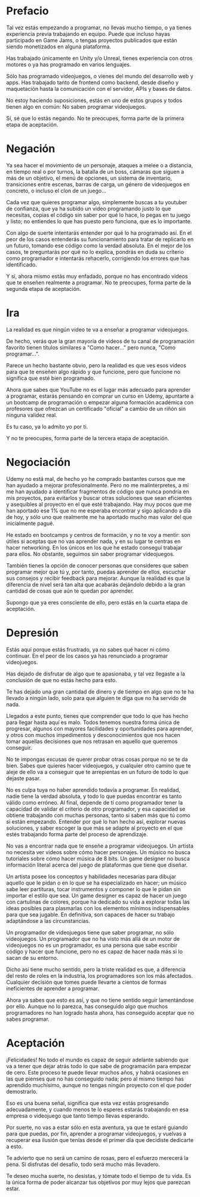 # Prefacio

Tal vez estás empezando a programar, no llevas mucho tiempo, o ya tienes experiencia previa trabajando en equipo. Puede que incluso hayas participado en Game Jams, o tengas proyectos publicados que están siendo monetizados en alguna plataforma.

Has trabajado únicamente en Unity y/o Unreal, tienes experiencia con otros motores o ya has programado en varios lenguajes.

Sólo has programado videojuegos, o vienes del mundo del desarrollo web y apps. Has trabajado tanto de frontend como backend, desde diseño y maquetación hasta la comunicación con el servidor, APIs y bases de datos.

No estoy haciendo suposiciones, estás en uno de estos grupos y todos tienen algo en común: No saben programar videojuegos.

Sí, sé que lo estás negando. No te preocupes, forma parte de la primera etapa de aceptación.

# Negación

Ya sea hacer el movimiento de un personaje, ataques a melee o a distancia, en tiempo real o por turnos, la batalla de un boss, cámaras que siguen a más de un objetivo, el menú de opciones, un sistema de inventario, transiciones entre escenas, barras de carga, un género de videojuegos en concreto, o incluso el clon de un juego...

Cada vez que quieres programar algo, simplemente buscas a tu youtuber de confianza, que ya ha subido un video programando justo lo que necesitas, copias el código sin saber por qué lo hace, lo pegas en tu juego y listo; no entiendes lo que has puesto pero funciona, que es lo importante.

Con algo de suerte intentarás entender por qué lo ha programado así. En el peor de los casos entenderás su funcionamiento para tratar de replicarlo en un futuro, tomando ese código como la verdad absoluta. En el mejor de los casos, te preguntarás por qué no lo explica, pondrás en duda su criterio como programador e intentarás rehacerlo, corrigiendo los errores que has identificado.

Y sí, ahora mismo estás muy enfadado, porque no has encontrado videos que te enseñen realmente a programar. No te preocupes, forma parte de la segunda etapa de aceptación.

# Ira

La realidad es que ningún video te va a enseñar a programar videojuegos.

De hecho, verás que la gran mayoría de videos de tu canal de programación favorito tienen títulos similares a "Como hacer..." pero nunca, "Como programar...".

Parece un hecho bastante obvio, pero la realidad es que ves esos videos para que te enseñen algo rápido y que funcione, pero que funcione no significa que esté bien programado.

Ahora que sabes que YouTube no es el lugar más adecuado para aprender a programar, estarás pensando en comprar un curso en Udemy, apuntarte a un bootcamp de programación o empezar alguna formación académica con profesores que ofrezcan un certificado "oficial" a cambio de un riñón sin ninguna validez real.

Es tu caso, ya lo admito yo por ti.

Y no te preocupes, forma parte de la tercera etapa de aceptación.

# Negociación

Udemy no está mal, de hecho yo he comprado bastantes cursos que me han ayudado a mejorar profesionalmente. Pero no me malinterpretes, a mí me han ayudado a identificar fragmentos de código que nunca pondría en mis proyectos, para evitarlos y buscar otras soluciones que sean eficientes y asequibles al proyecto en el que esté trabajando. Hay muy pocos que me han aportado ese 1% que no me esperaba encontrar y sigo aplicando a día de hoy, y sólo uno que realmente me ha aportado mucho mas valor del que inicialmente pagué.

He estado en bootcamps y centros de formación, y no te voy a mentir: son útiles si aceptas que no vas aprender nada, y en su lugar te centras en hacer networking. En los únicos en los que he estado conseguí trabajar para ellos. No obstante, seguimos sin saber programar videojuegos.

También tienes la opción de conocer personas que consideres que saben programar mejor que tú y, por tanto, puedas aprender de ellos, escuchar sus consejos y recibir feedback para mejorar. Aunque la realidad es que la diferencia de nivel será tan alta que acabarás dejándolo debido a la gran cantidad de cosas que aún te quedan por aprender.

Supongo que ya eres consciente de ello, pero estás en la cuarta etapa de aceptación.

# Depresión

Estás aquí porque estás frustrado, ya no sabes qué hacer ni cómo continuar. En el peor de los casos ya has renunciado a programar videojuegos.

Has dejado de disfrutar de algo que te apasionaba, y tal vez llegaste a la conclusión de que no estás hecho para esto.

Te has dejado una gran cantidad de dinero y de tiempo en algo que no te ha llevado a ningún lado, solo para que alguien te diga que no ha servido de nada.

Llegados a este punto, tienes que comprender que todo lo que has hecho para llegar hasta aquí es malo. Todos tenemos nuestra forma única de progresar, algunos con mayores facilidades y oportunidades para aprender, y otros con muchos impedimentos y desconocimientos que nos hacen tomar aquellas decisiones que nos retrasan en aquello que queremos conseguir.

No te impongas excusas de querer probar otras cosas porque no se te da bien. Sabes que quieres hacer videojuegos, y cualquier otro camino que te aleje de ello va a conseguir que te arrepientas en un futuro de todo lo que dejaste pasar.

No es culpa tuya no haber aprendido todavía a programar. En realidad, nadie tiene la verdad absoluta, y todo lo que puedas encontrar es tanto válido como erróneo. Al final, depende de tí como programador tener la capacidad de validar el criterio de otro programador, y esa capacidad se obtiene trabajando con muchas personas, tanto si saben más que tú como si están empezando. Entender por qué lo han hecho así, explorar nuevas soluciones, y saber escoger la que más se adapte al proyecto en el que estés trabajando forma parte del proceso de aprendizaje.

No vas a encontrar nada que te enseñe a programar videojuegos. Un artista no necesita ver videos sobre cómo hacer personajes. Un músico no busca tutoriales sobre cómo hacer música de 8 bits. Un game designer no busca información literal acerca del juego de plataformas que tiene que diseñar.

Un artista posee los conceptos y habilidades necesarias para dibujar aquello que le pidan o en lo que se ha especializado en hacer; un músico sabe leer partituras, tocar instrumentos y componer lo que le pidan sin importar el estilo que sea. Un game designer es capaz de hacer un juego con cartulinas de colores, porque ha dedicado su vida a explorar todas las ideas posibles para plasmarlas con los elementos mínimos indispensables para que sea jugable. En definitiva, son capaces de hacer su trabajo adaptándose a las circunstancias.

Un programador de videojuegos tiene que saber programar, no sólo videojuegos. Un programador que no ha visto más allá de un motor de videojuegos no es un programador, es una persona que sabe escribir código y hacer que funcione, pero no es capaz de hacer nada más si lo sacan de su entorno.

Dicho así tiene mucho sentido, pero la triste realidad es que, a diferencia del resto de roles en la industria, los programadores son los más afectados. Cualquier decisión que tomes puede llevarte a cientos de formas ineficientes de aprender a programar.

Ahora ya sabes que esto es así, y que no tiene sentido seguir lamentándose por ello. Aunque no lo parezca, has conseguido algo que muchos programadores no han logrado hasta ahora, has conseguido aceptar que no sabes programar.

# Aceptación

¡Felicidades! No todo el mundo es capaz de seguir adelante sabiendo que va a tener que dejar atrás todo lo que sabe de programación para empezar de cero. Este proceso te puede llevar muchos años, y habrá ocasiones en las que pienses que no has conseguido nada; pero al mismo tiempo has aprendido muchísimo, aunque no tengas ningún proyecto con el que poder demostrarlo. 

Eso es una buena señal, significa que esta vez estás progresando adecuadamente, y cuando menos te lo esperes estarás trabajando en esa empresa o videojuego que tanto tiempo llevas esperando.

Por suerte, no vas a estar sólo en esta aventura, ya que te estaré guiando para que puedas, por fin, aprender a programar videojuegos, y vuelvas a recuperar esa ilusión que tenías desde el primer día que decidiste dedicarte a esto.

Te advierto que no será un camino de rosas, pero el esfuerzo merecerá la pena. Si disfrutas del desafío, todo será mucho más llevadero.

Te deseo mucha suerte, no desistas, y tómate todo el tiempo de tu vida. Es la única forma de poder alcanzar tus objetivos por muy lejos que parezcan estar.